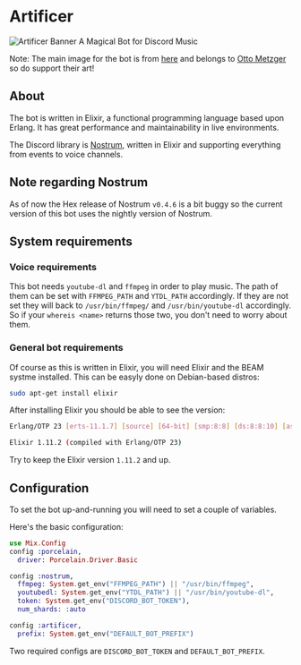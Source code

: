 # Artificer

![Artificer Banner](https://raw.githubusercontent.com/zastrixarundell/artificer-bot/master/static_files/artificer-big-banner.jpg)
A Magical Bot for Discord Music

Note: The main image for the bot is from [here](https://www.artstation.com/artwork/v10g8x) and belongs to [Otto Metzger](https://ottometzger.artstation.com/) so do support their art!

## About

The bot is written in Elixir, a functional programming language based upon Erlang. It has great performance and maintainability in live environments.

The Discord library is [Nostrum](https://github.com/Kraigie/nostrum), written in Elixir and supporting everything from events to voice channels.

## Note regarding Nostrum

As of now the Hex release of Nostrum `v0.4.6` is a bit buggy so the current version of this bot uses the nightly version of Nostrum.

## System requirements

### Voice requirements

This bot needs `youtube-dl` and `ffmpeg` in order to play music. The path of them can be set with `FFMPEG_PATH` and `YTDL_PATH` accordingly. If they are not set they will back to `/usr/bin/ffmpeg/` and `/usr/bin/youtube-dl` accordingly. So if your `whereis <name>` returns those two, you don't need to worry about them.

### General bot requirements

Of course as this is written in Elixir, you will need Elixir and the BEAM systme installed. This can be easyly done on Debian-based distros:

```bash
sudo apt-get install elixir
```

After installing Elixir you should be able to see the version:

```bash
Erlang/OTP 23 [erts-11.1.7] [source] [64-bit] [smp:8:8] [ds:8:8:10] [async-threads:1] [hipe]

Elixir 1.11.2 (compiled with Erlang/OTP 23)
```

Try to keep the Elixir version `1.11.2` and up.

## Configuration

To set the bot up-and-running you will need to set a couple of variables.

Here's the basic configuration:

```elixir
use Mix.Config
config :porcelain,
  driver: Porcelain.Driver.Basic

config :nostrum,
  ffmpeg: System.get_env("FFMPEG_PATH") || "/usr/bin/ffmpeg",
  youtubedl: System.get_env("YTDL_PATH") || "/usr/bin/youtube-dl",
  token: System.get_env("DISCORD_BOT_TOKEN"),
  num_shards: :auto

config :artificer,
  prefix: System.get_env("DEFAULT_BOT_PREFIX")

```

Two required configs are `DISCORD_BOT_TOKEN` and `DEFAULT_BOT_PREFIX`.
